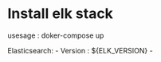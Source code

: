 # Install elk stack


usesage : doker-compose up 

Elasticsearch:
    - Version : ${ELK_VERSION}
    - 